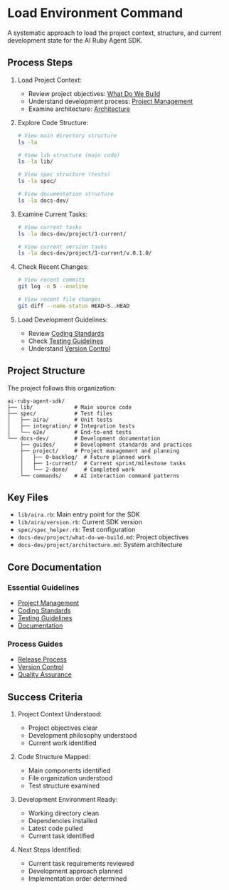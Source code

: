 # Load Environment Command

A systematic approach to load the project context, structure, and current development state for the AI Ruby Agent SDK.

## Process Steps

1. Load Project Context:
   - Review project objectives: [What Do We Build](../project/what-do-we-build.md)
   - Understand development process: [Project Management](../guides/project-management.md)
   - Examine architecture: [Architecture](../project/architecture.md)

2. Explore Code Structure:
   ```bash
   # View main directory structure
   ls -la

   # View lib structure (main code)
   ls -la lib/

   # View spec structure (tests)
   ls -la spec/

   # View documentation structure
   ls -la docs-dev/
   ```

3. Examine Current Tasks:
   ```bash
   # View current tasks
   ls -la docs-dev/project/1-current/

   # View current version tasks
   ls -la docs-dev/project/1-current/v.0.1.0/
   ```

4. Check Recent Changes:
   ```bash
   # View recent commits
   git log -n 5 --oneline

   # View recent file changes
   git diff --name-status HEAD~5..HEAD
   ```

5. Load Development Guidelines:
   - Review [Coding Standards](../guides/coding-standards.md)
   - Check [Testing Guidelines](../guides/testing.md)
   - Understand [Version Control](../guides/version-control.md)

## Project Structure

The project follows this organization:
```
ai-ruby-agent-sdk/
├── lib/             # Main source code
├── spec/            # Test files
│   ├── aira/        # Unit tests
│   ├── integration/ # Integration tests
│   └── e2e/         # End-to-end tests
└── docs-dev/        # Development documentation
    ├── guides/      # Development standards and practices
    ├── project/     # Project management and planning
    │   ├── 0-backlog/  # Future planned work
    │   ├── 1-current/  # Current sprint/milestone tasks
    │   └── 2-done/     # Completed work
    └── commands/    # AI interaction command patterns
```

## Key Files

- `lib/aira.rb`: Main entry point for the SDK
- `lib/aira/version.rb`: Current SDK version
- `spec/spec_helper.rb`: Test configuration
- `docs-dev/project/what-do-we-build.md`: Project objectives
- `docs-dev/project/architecture.md`: System architecture

## Core Documentation

### Essential Guidelines
- [Project Management](../guides/project-management.md)
- [Coding Standards](../guides/coding-standards.md)
- [Testing Guidelines](../guides/testing.md)
- [Documentation](../guides/documentation.md)

### Process Guides
- [Release Process](../guides/ship-release.md)
- [Version Control](../guides/version-control.md)
- [Quality Assurance](../guides/quality-assurance.md)

## Success Criteria

1. Project Context Understood:
   - Project objectives clear
   - Development philosophy understood
   - Current work identified

2. Code Structure Mapped:
   - Main components identified
   - File organization understood
   - Test structure examined

3. Development Environment Ready:
   - Working directory clean
   - Dependencies installed
   - Latest code pulled
   - Current task identified

4. Next Steps Identified:
   - Current task requirements reviewed
   - Development approach planned
   - Implementation order determined
